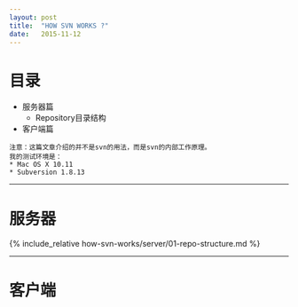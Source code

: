 ```yaml
---
layout: post
title:  "HOW SVN WORKS ?"
date:   2015-11-12
---
```


# 目录

* 服务器篇
    * Repository目录结构
* 客户端篇

```
注意：这篇文章介绍的并不是svn的用法，而是svn的内部工作原理。
我的测试环境是：
* Mac OS X 10.11
* Subversion 1.8.13
```

***
# 服务器

{% include_relative how-svn-works/server/01-repo-structure.md %}

***
# 客户端
